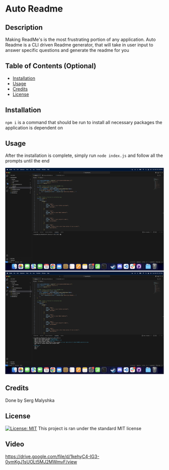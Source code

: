 # Auto Readme

## Description

Making ReadMe's is the most frustrating portion of any application. Auto Readme is a CLI driven Readme generator, that will take in user input to answer specific questions and generate the readme for you

## Table of Contents (Optional)

- [Installation](#installation)
- [Usage](#usage)
- [Credits](#credits)
- [License](#license)

## Installation

`npm i` is a command that should be run to install all necessary packages the application is dependent on

## Usage

After the installation is complete, simply run `node index.js` and follow all the prompts until the end

![starting the application](./assets/images/screenshot1.png)
![answering the questions](./assets/images/screenshot2.png)

## Credits

Done by Serg Malyshka

## License

[![License: MIT](https://img.shields.io/badge/License-MIT-yellow.svg)](https://opensource.org/licenses/MIT)
This project is ran under the standard MIT license

## Video
https://drive.google.com/file/d/1kehyC4-IG3-0ymKgJ1sUOLt5MJ2MWmvF/view
